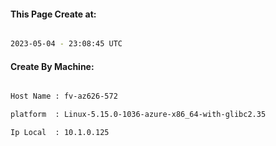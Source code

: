 
   
#### This Page Create at:

```bash

2023-05-04 - 23:08:45 UTC

```

#### Create By Machine:

```bash

Host Name : fv-az626-572

platform  : Linux-5.15.0-1036-azure-x86_64-with-glibc2.35

Ip Local  : 10.1.0.125

```

